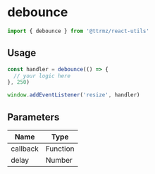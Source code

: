 # debounce

```jsx
import { debounce } from '@ttrmz/react-utils'
```

## Usage

```jsx
const handler = debounce(() => {
  // your logic here
}, 250)

window.addEventListener('resize', handler)
```

## Parameters

| Name     | Type     |
| -------- | -------- |
| callback | Function |
| delay    | Number   |

